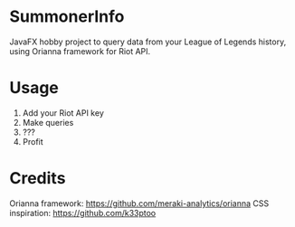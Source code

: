 # SummonerInfo
JavaFX hobby project to query data from your League of Legends history, using Orianna framework for Riot API.

# Usage
1. Add your Riot API key
2. Make queries
3. ???
4. Profit

# Credits
Orianna framework: https://github.com/meraki-analytics/orianna
CSS inspiration: https://github.com/k33ptoo
